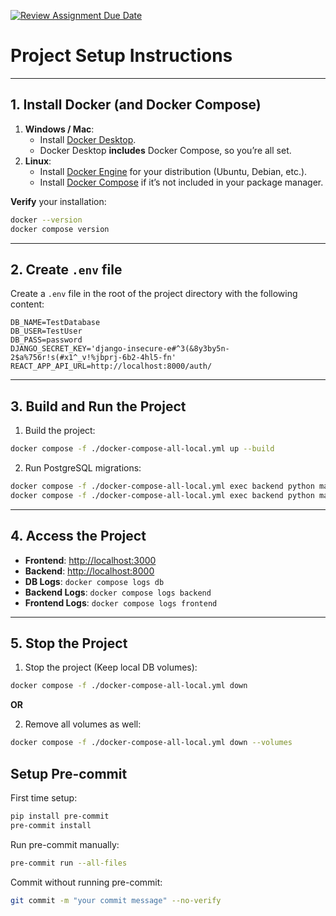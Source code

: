 [![Review Assignment Due Date](https://classroom.github.com/assets/deadline-readme-button-22041afd0340ce965d47ae6ef1cefeee28c7c493a6346c4f15d667ab976d596c.svg)](https://classroom.github.com/a/4tPelvOm)

# Project Setup Instructions

---

## 1. Install Docker (and Docker Compose)

1. **Windows / Mac**:
    - Install [Docker Desktop](https://www.docker.com/products/docker-desktop/).
    - Docker Desktop **includes** Docker Compose, so you’re all set.
2. **Linux**:
    - Install [Docker Engine](https://docs.docker.com/engine/install/) for your distribution (Ubuntu, Debian, etc.).
    - Install [Docker Compose](https://docs.docker.com/compose/install/) if it’s not included in your package manager.

**Verify** your installation:

```bash
docker --version
docker compose version
```

---

## 2. Create `.env` file

Create a `.env` file in the root of the project directory with the following content:

```
DB_NAME=TestDatabase
DB_USER=TestUser
DB_PASS=password
DJANGO_SECRET_KEY='django-insecure-e#^3(&8y3by5n-2$a%756r!s(#x1^_v!%jbprj-6b2-4hl5-fn'
REACT_APP_API_URL=http://localhost:8000/auth/
```

---

## 3. Build and Run the Project

1. Build the project:

```bash
docker compose -f ./docker-compose-all-local.yml up --build
```

2. Run PostgreSQL migrations:

```bash
docker compose -f ./docker-compose-all-local.yml exec backend python manage.py makemigrations
docker compose -f ./docker-compose-all-local.yml exec backend python manage.py migrate
```

---

## 4. Access the Project

- **Frontend**: [http://localhost:3000](http://localhost:3000)
- **Backend**: [http://localhost:8000](http://localhost:8000)
- **DB Logs**: `docker compose logs db`
- **Backend Logs**: `docker compose logs backend`
- **Frontend Logs**: `docker compose logs frontend`

---

## 5. Stop the Project

1. Stop the project (Keep local DB volumes):

```bash
docker compose -f ./docker-compose-all-local.yml down 
```

**OR**

2. Remove all volumes as well:

```bash
docker compose -f ./docker-compose-all-local.yml down --volumes
```

## Setup Pre-commit

First time setup:

```bash
pip install pre-commit
pre-commit install
```

Run pre-commit manually:

```bash
pre-commit run --all-files
```

Commit without running pre-commit:

```bash
git commit -m "your commit message" --no-verify
```
